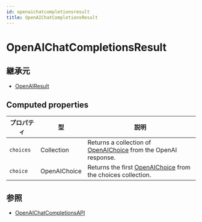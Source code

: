 ```yaml
---
id: openaichatcompletionsresult
title: OpenAIChatCompletionsResult
---
```


# OpenAIChatCompletionsResult

## 継承元

- [OpenAIResult](OpenAIResult.md)

## Computed properties

| プロパティ     | 型            | 説明                                                                                                |
| --------- | ------------ | ------------------------------------------------------------------------------------------------- |
| `choices` | Collection   | Returns a collection of [OpenAIChoice](OpenAIChoice.md) from the OpenAI response. |
| `choice`  | OpenAIChoice | Returns the first [OpenAIChoice](OpenAIChoice.md) from the choices collection.    |

## 参照

- [OpenAIChatCompletionsAPI](OpenAIChatCompletionsAPI.md)

